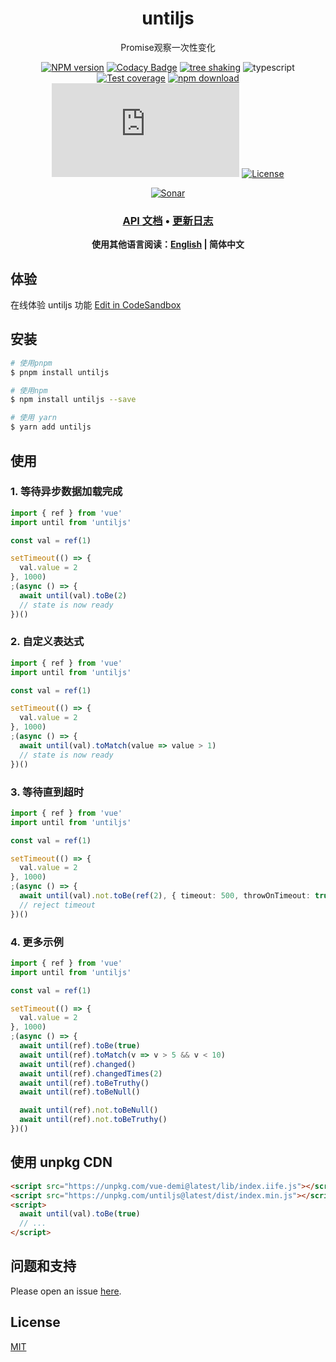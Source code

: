 <div style="text-align: center;" align="center">

# untiljs

Promise观察一次性变化

[![NPM version][npm-image]][npm-url]
[![Codacy Badge][codacy-image]][codacy-url]
[![tree shaking][tree-shaking-image]][tree-shaking-url]
![typescript][typescript-url]
[![Test coverage][codecov-image]][codecov-url]
[![npm download][download-image]][download-url]
[![gzip][gzip-image]][gzip-url]
[![License][license-image]][license-url]

[![Sonar][sonar-image]][sonar-url]

</div>

<div style="text-align: center; margin-bottom: 20px;" align="center">

### **[API 文档](https://www.saqqdy.com/untiljs)** • **[更新日志](./CHANGELOG.md)**

**使用其他语言阅读：[English](./README.md) | 简体中文**

</div>

## 体验

在线体验 untiljs 功能 [Edit in CodeSandbox](https://codesandbox.io/p/sandbox/github/saqqdy/untiljs/tree/master/examples)

## 安装

```bash
# 使用pnpm
$ pnpm install untiljs

# 使用npm
$ npm install untiljs --save

# 使用 yarn
$ yarn add untiljs
```

## 使用

### 1. 等待异步数据加载完成

```ts
import { ref } from 'vue'
import until from 'untiljs'

const val = ref(1)

setTimeout(() => {
  val.value = 2
}, 1000)
;(async () => {
  await until(val).toBe(2)
  // state is now ready
})()
```

### 2. 自定义表达式

```ts
import { ref } from 'vue'
import until from 'untiljs'

const val = ref(1)

setTimeout(() => {
  val.value = 2
}, 1000)
;(async () => {
  await until(val).toMatch(value => value > 1)
  // state is now ready
})()
```

### 3. 等待直到超时

```ts
import { ref } from 'vue'
import until from 'untiljs'

const val = ref(1)

setTimeout(() => {
  val.value = 2
}, 1000)
;(async () => {
  await until(val).not.toBe(ref(2), { timeout: 500, throwOnTimeout: true })
  // reject timeout
})()
```

### 4. 更多示例

```ts
import { ref } from 'vue'
import until from 'untiljs'

const val = ref(1)

setTimeout(() => {
  val.value = 2
}, 1000)
;(async () => {
  await until(ref).toBe(true)
  await until(ref).toMatch(v => v > 5 && v < 10)
  await until(ref).changed()
  await until(ref).changedTimes(2)
  await until(ref).toBeTruthy()
  await until(ref).toBeNull()

  await until(ref).not.toBeNull()
  await until(ref).not.toBeTruthy()
})()
```

## 使用 unpkg CDN

```html
<script src="https://unpkg.com/vue-demi@latest/lib/index.iife.js"></script>
<script src="https://unpkg.com/untiljs@latest/dist/index.min.js"></script>
<script>
  await until(val).toBe(true)
  // ...
</script>
```

## 问题和支持

Please open an issue [here](https://github.com/saqqdy/untiljs/issues).

## License

[MIT](LICENSE)

[npm-image]: https://img.shields.io/npm/v/untiljs.svg?style=flat-square
[npm-url]: https://npmjs.org/package/untiljs
[codacy-image]: https://app.codacy.com/project/badge/Grade/f70d4880e4ad4f40aa970eb9ee9d0696
[codacy-url]: https://www.codacy.com/gh/saqqdy/untiljs/dashboard?utm_source=github.com&utm_medium=referral&utm_content=saqqdy/untiljs&utm_campaign=Badge_Grade
[tree-shaking-image]: https://badgen.net/bundlephobia/tree-shaking/untiljs
[tree-shaking-url]: https://bundlephobia.com/package/untiljs
[typescript-url]: https://badgen.net/badge/icon/typescript?icon=typescript&label
[codecov-image]: https://img.shields.io/codecov/c/github/saqqdy/untiljs.svg?style=flat-square
[codecov-url]: https://codecov.io/github/saqqdy/untiljs?branch=master
[download-image]: https://img.shields.io/npm/dm/untiljs.svg?style=flat-square
[download-url]: https://npmjs.org/package/untiljs
[gzip-image]: http://img.badgesize.io/https://unpkg.com/untiljs/dist/index.min.js?compression=gzip&label=gzip%20size:%20JS
[gzip-url]: http://img.badgesize.io/https://unpkg.com/untiljs/dist/index.min.js?compression=gzip&label=gzip%20size:%20JS
[license-image]: https://img.shields.io/badge/License-MIT-blue.svg
[license-url]: LICENSE
[sonar-image]: https://sonarcloud.io/api/project_badges/quality_gate?project=saqqdy_untiljs
[sonar-url]: https://sonarcloud.io/dashboard?id=saqqdy_untiljs
